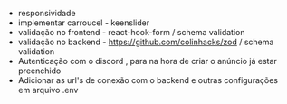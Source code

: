 - responsividade
- implementar carroucel - keenslider
- validação no frontend - react-hook-form / schema validation
- validação no backend - https://github.com/colinhacks/zod / schema validation
- Autenticação com o discord , para na hora de criar o anúncio já estar preenchido
- Adicionar as url's de conexão com o backend e outras configurações em arquivo .env
